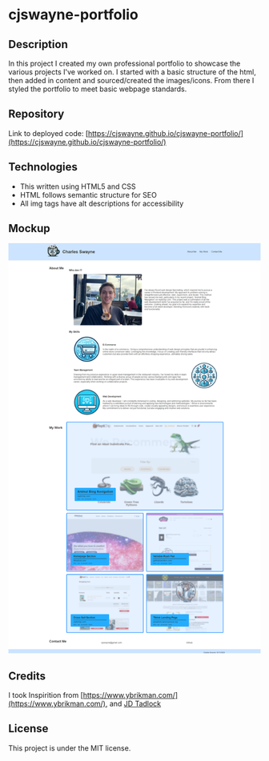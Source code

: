 # cjswayne-portfolio

## Description 
In this project I created my own professional portfolio to showcase the various projects I've worked on. I started with a basic structure of the html, then added in content and sourced/created the images/icons. From there I styled the portfolio to meet basic webpage standards.

## Repository

Link to deployed code: [https://cjswayne.github.io/cjswayne-portfolio/](https://cjswayne.github.io/cjswayne-portfolio/)

## Technologies 
 - This written using HTML5 and CSS
 - HTML follows semantic structure for SEO 
 - All img tags have alt descriptions for accessibility

## Mockup
![Image of the rendered webpage.](./assets/images/127.0.0.1_5501_.png)

## Credits
I took Inspirition from [https://www.ybrikman.com/](https://www.ybrikman.com/), and
[JD Tadlock](https://github.com/jdtdesigns)


## License 
This project is under the MIT license.